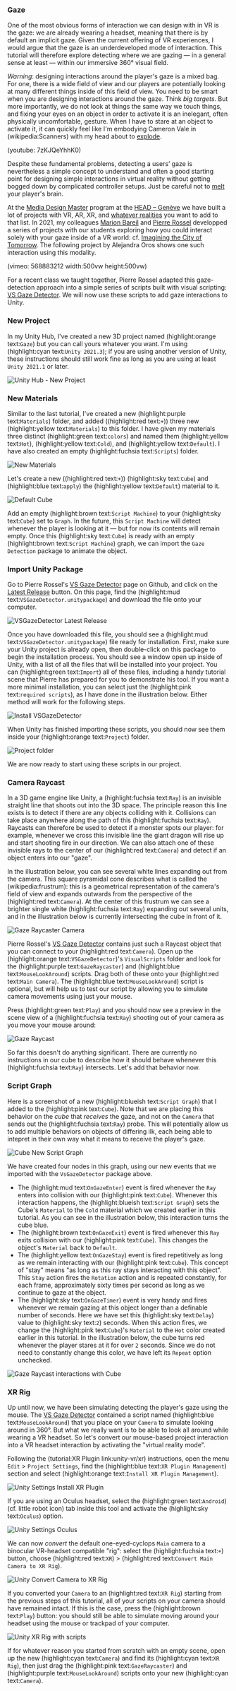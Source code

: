 ### Gaze
One of the most obvious forms of interaction we can design with in VR is the gaze: we are already wearing a headset, meaning that there is by default an implicit gaze. Given the current offering of VR experiences, I would argue that the gaze is an underdeveloped mode of interaction. This tutorial will therefore explore detecting where we are gazing — in a general sense at least — within our immersive 360° visual field.

*Warning*: designing interactions around the player's gaze is a mixed bag. For one, there is a wide field of view and our players are potentially looking at many different things inside of this field of view. You need to be smart when you are designing interactions around the gaze. Think *big targets*. But more importantly, we do not look at things the same way we touch things, and fixing your eyes on an object in order to activate it is an inelegant, often physically uncomfortable, gesture. When I have to stare at an object to activate it, it can quickly feel like I'm embodying Cameron Vale in (wikipedia:Scanners) with my head about to [explode](https://www.youtube.com/watch?v=YI3NoBeNwfk).

(youtube: 7zKJQeYhhK0)

Despite these fundamental problems, detecting a users’ gaze is nevertheless a simple concept to understand and often a good starting point for designing simple interactions in virtual reality without getting bogged down by complicated controller setups. Just be careful not to [melt](https://www.youtube.com/watch?v=Np10WlC9iDk) your player's brain.

At the [Media Design Master](https://www.hesge.ch/head/en/programs-research/master-arts-media-design) program at the [HEAD – Genève](https://www.hesge.ch/head/en) we have built a lot of projects with VR, AR, XR, and [whatever realities](https://www.youtube.com/watch?v=FVJqeu_HfSA) you want to add to that list. In 2021, my colleagues [Marion Bareil](https://tourmaline-studio.com/fr#about) and [Pierre Rossel](https://github.com/prossel/) developped a series of projects with our students exploring how you could interact solely with your gaze inside of a VR world: cf. [Imagining the City of Tomorrow](https://www.hesge.ch/head/en/project/vr-workshop-imagining-city-tomorrow). The following project by Alejandra Oros shows one such interaction using this modality.

(vimeo: 568883212 width:500vw height:500vw)

For a recent class we taught together, Pierre Rossel adapted this gaze-detection approach into a simple series of scripts built with visual scripting: [VS Gaze Detector](https://github.com/prossel/VS-gaze-detector). We will now use these scripts to add gaze interactions to Unity.

### New Project
In my Unity Hub, I've created a new 3D project named (highlight:orange text:`Gaze`) but you can call yours whatever you want. I'm using (highlight:cyan text:`Unity 2021.3`); if you are using another version of Unity, these instructions should still work fine as long as you are using at least `Unity 2021.1` or later.

![Unity Hub - New Project](hub-new-project-gaze.png)

### New Materials
Similar to the last tutorial, I've created a new (highlight:purple text:`Materials`) folder, and added ((highlight:red text:` + `)) three new (highlight:yellow text:`Materials`) to this folder. I have given my materials three distinct (highlight:green text:`colors`) and named them (highlight:yellow text:`Hot`), (highlight:yellow text:`Cold`), and (highlight:yellow text:`Default`). I have also created an empty (highlight:fuchsia text:`Scripts`) folder.

![New Materials](new-materials-hot-cold-default.jpg)

Let's create a new ((highlight:red text:` + `)) (highlight:sky text:`Cube`) and (highlight:blue text:`apply`) the (highlight:yellow text:`Default`) material to it.

![Default Cube](new-cube-default-material.png)

Add an empty (highlight:brown text:`Script Machine`) to your (highlight:sky text:`Cube`) set to `Graph`. In the future, this `Script Machine` will detect whenever the player is looking at it — but for now its contents will remain empty. Once this (highlight:sky text:`Cube`) is ready with an empty (highlight:brown text:`Script Machine`) graph, we can import the `Gaze Detection` package to animate the object.

### Import Unity Package
Go to Pierre Rossel's [VS Gaze Detector](https://github.com/prossel/VS-gaze-detector) page on Github, and click on the [Latest Release](https://github.com/prossel/VS-gaze-detector/releases/tag/v1.3.0) button. On this page, find the (highlight:mud text:`VSGazeDetector.unitypackage`) and download the file onto your computer.

![VSGazeDetector Latest Release](vs-gaze-detector-release-latest.png)

Once you have downloaded this file, you should see a (highlight:mud text:`VSGazeDetector.unitypackage`) file ready for installation. First, make sure your Unity project is already open, then double-click on this package to begin the installation process. You should see a window open up inside of Unity, with a list of all the files that will be installed into your project. You can (highlight:green text:`Import`) all of these files, including a handy tutorial scene that Pierre has prepared for you to demonstrate his tool. If you want a more minimal installation, you can select just the (highlight:pink text:`required scripts`), as I have done in the illustration below. Either method will work for the following steps.

![Install VSGazeDetector](import-vs-gaze-detector.png)

When Unity has finished importing these scripts, you should now see them inside your (highlight:orange text:`Project`) folder.

![Project folder](project-vs-gaze-detector-scripts.png)

We are now ready to start using these scripts in our project.

### Camera Raycast
In a 3D game engine like Unity, a (highlight:fuchsia text:`Ray`) is an invisible straight line that shoots out into the 3D space. The principle reason this line exists is to detect if there are any objects colliding with it. Collisions can take place anywhere along the path of this (highlight:fuchsia text:`Ray`). Raycasts can therefore be used to detect if a monster spots our player: for example, whenever we cross this invisible line the giant dragon will rise up and start shooting fire in our direction. We can also attach one of these invisible rays to the center of our (highlight:red text:`Camera`) and detect if an object enters into our "gaze".

In the illustration below, you can see several white lines expanding out from the camera. This square pyramidal cone describes what is called the (wikipedia:frustrum): this is a geometrical representation of the camera's field of view and expands outwards from the perspective of the (highlight:red text:`Camera`). At the center of this frustrum we can see a brighter single white (highlight:fuchsia text:`Ray`) expanding out several units, and in the illustration below is currently intersecting the cube in front of it.

![Gaze Raycaster Camera](gaze-raycaster-mouse-camera.png)

Pierre Rossel's [VS Gaze Detector](https://github.com/prossel/VS-gaze-detector) contains just such a Raycast object that you can connect to your (highlight:red text:`Camera`). Open up the (highlight:orange text:`VSGazeDetector`)'s `VisualScripts` folder and look for the (highlight:purple text:`GazeRaycaster`) and (highlight:blue text:`MouseLookAround`) scripts. Drag both of these onto your (highlight:red text:`Main Camera`). The (highlight:blue text:`MouseLookAround`) script is optional, but will help us to test our script by allowing you to simulate camera movements using just your mouse.

Press (highlight:green text:`Play`) and you should now see a preview in the scene view of a (highlight:fuchsia text:`Ray`) shooting out of your camera as you move your mouse around:

![Gaze Raycast](gaze-raycast.gif)

So far this doesn't do anything significant. There are currently no instructions in our cube to describe how it should behave whenever this (highlight:fuchsia text:`Ray`) intersects. Let's add that behavior now.

### Script Graph
Here is a screenshot of a new (highlight:blueish text:`Script Graph`) that I added to the (highlight:pink text:`Cube`). Note that we are placing this behavior on the *cube* that *receives* the gaze, and not on the `Camera` that sends out the (highlight:fuchsia text:`Ray`) probe. This will potentially allow us to add multiple behaviors on objects of differing ilk, each being able to intepret in their own way what it means to receive the player's gaze.

![Cube New Script Graph](gaze-cube-script-graph.png)

We have created four nodes in this graph, using our new events that we imported with the `VsGazeDetector` package above.
- The (highlight:mud text:`OnGazeEnter`) event is fired whenever the `Ray` enters into collision with our (highlight:pink text:`Cube`). Whenever this interaction happens, the (highlight:blueish text:`Script Graph`) sets the Cube's `Material` to the `Cold` material which we created earlier in this tutorial. As you can see in the illustration below, this interaction turns the cube blue. 
- The (highlight:brown text:`OnGazeExit`) event is fired whenever this `Ray` exits collision with our (highlight:pink text:`Cube`). This changes the object's `Material` back to `Default`.
- The (highlight:yellow text:`OnGazeStay`) event is fired repetitively as long as we remain interacting with our (highlight:pink text:`Cube`). This concept of "stay" means "as long as this ray stays interacting with this object". This `Stay` action fires the `Rotation` action and is repeated constantly, for each frame, approximately sixty times per second as long as we continue to gaze at the object.
- The (highlight:sky text:`OnGazeTimer`) event is very handy and fires whenever we remain gazing at this object longer than a definable number of seconds. Here we have set this (highlight:sky text:`Delay`) value to (highlight:sky text:`2`) seconds. When this action fires, we change the (highlight:pink text:`Cube`)'s `Material` to the `Hot` color created earlier in this tutorial. In the illustration below, the cube turns red whenever the player stares at it for over `2` seconds. Since we do not need to constantly change this color, we have left its `Repeat` option unchecked.

![Gaze Raycast interactions with Cube](gaze-raycast-change-material.gif)

### XR Rig
Up until now, we have been simulating detecting the player's gaze using the mouse. The [VS Gaze Detector](https://github.com/prossel/VS-gaze-detector) contained a script named (highlight:blue text:`MouseLookAround`) that you place on your `Camera` to simulate looking around in 360°. But what we really want is to be able to look all around while wearing a VR headset. So let's convert our mouse-based project interaction into a VR headset interaction by activating the "virtual reality mode".

Following the (tutorial:XR Plugin link:unity-vr/xr) instructions, open the menu `Edit` > `Project Settings`, find the (highlight:blue text:`XR Plugin Management`) section and select (highlight:orange text:`Install XR Plugin Management`).

![Unity Settings Install XR Plugin](unity-settings-xr-plugin.png)

If you are using an Oculus headset, select the (highlight:green text:`Android`) (cf. little robot icon) tab inside this tool and activate the (highlight:sky text:`Oculus`) option.

![Unity Settings Oculus](unity-settings-android-oculus.png)

We can now *convert* the default one-eyed-cyclops `Main` camera to a binocular VR-headset compatible "rig": select the (highlight:fuchsia text:`+`) button, choose (highlight:red text:`XR`) > (highlight:red text:`Convert Main Camera to XR Rig`).

![Unity Convert Camera to XR Rig](unity-convert-to-xr-rig.png)

If you converted your `Camera` to an (highlight:red text:`XR Rig`) starting from the previous steps of this tutorial, all of your scripts on your camera should have remained intact. If this is the case, press the (highlight:brown text:`Play`) button: you should still be able to simulate moving around your headset using the mouse or trackpad of your computer.

![Unity XR Rig with scripts](unity-xr-rig-with-scripts.png)

If for whatever reason you started from scratch with an empty scene, open up the new (highlight:cyan text:`Camera`) and find its (highlight:cyan text:`XR Rig`), then just drag the (highlight:pink text:`GazeRaycaster`) and (highlight:purple text:`MouseLookAround`) scripts onto your new (highlight:cyan text:`Camera`).